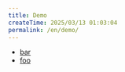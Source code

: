 ```yaml
---
title: Demo
createTime: 2025/03/13 01:03:04
permalink: /en/demo/
---
```


- [bar](./bar.md)
- [foo](./foo.md)
